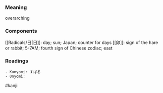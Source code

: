 ### Meaning

overarching

### Components

[[Radicals/日|日]]: day; sun; Japan; counter for days [[卯]]: sign of the hare or rabbit; 5-7AM; fourth sign of Chinese zodiac; east

### Readings

```
- Kunyomi: すばる
- Onyomi: 
```

#kanji